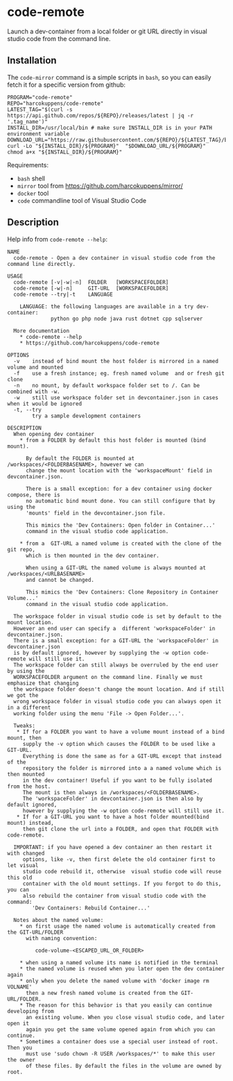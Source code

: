 # code-remote

Launch a dev-container from a local folder or git URL directly in visual studio code from the command line.

## Installation 

The `code-mirror` command is a simple scripts in `bash`, so you can easily fetch it for a specific version from github:

    PROGRAM="code-remote"
    REPO="harcokuppens/code-remote" 
    LATEST_TAG="$(curl -s https://api.github.com/repos/${REPO}/releases/latest | jq -r '.tag_name')"
    INSTALL_DIR=/usr/local/bin # make sure INSTALL_DIR is in your PATH environment variable
    DOWNLOAD_URL="https://raw.githubusercontent.com/${REPO}/${LATEST_TAG}/bin/"
    curl -Lo "${INSTALL_DIR}/${PROGRAM}"  "$DOWNLOAD_URL/${PROGRAM}"
    chmod a+x "${INSTALL_DIR}/${PROGRAM}"
      
Requirements:  

* `bash` shell
* `mirror` tool from https://github.com/harcokuppens/mirror/
* `docker` tool 
* `code` commandline tool of Visual Studio Code

## Description

Help info from `code-remote --help`:


    NAME
      code-remote - Open a dev container in visual studio code from the command line directly.

    USAGE
      code-remote [-v|-w|-n]  FOLDER   [WORKSPACEFOLDER]
      code-remote [-w|-n]     GIT-URL  [WORKSPACEFOLDER]
      code-remote --try|-t    LANGUAGE

        LANGUAGE: the following languages are available in a try dev-container:
                  python go php node java rust dotnet cpp sqlserver

      More documentation
        * code-remote --help
        * https://github.com/harcokuppens/code-remote

    OPTIONS    
      -v    instead of bind mount the host folder is mirrored in a named volume and mounted  
      -f    use a fresh instance; eg. fresh named volume  and or fresh git clone
      -n    no mount, by default workspace folder set to /. Can be combined with -w.
      -w    still use workspace folder set in devcontainer.json in cases when it would be ignored 
      -t, --try 
            try a sample development containers 
      
    DESCRIPTION
      When opening dev container
        * from a FOLDER by default this host folder is mounted (bind mount).

          By default the FOLDER is mounted at /workspaces/<FOLDERBASENAME>, however we can
          change the mount location with the 'workspaceMount' field in devcontainer.json.

          There is a small exception: for a dev container using docker compose, there is
          no automatic bind mount done. You can still configure that by using the
          'mounts' field in the devcontainer.json file.

          This mimics the 'Dev Containers: Open folder in Container...'
          command in the visual studio code application.

        * from a  GIT-URL a named volume is created with the clone of the git repo,
          which is then mounted in the dev container.

          When using a GIT-URL the named volume is always mounted at /workspaces/<URLBASENAME>
          and cannot be changed.

          This mimics the 'Dev Containers: Clone Repository in Container Volume...'
          command in the visual studio code application.

      The workspace folder in visual studio code is set by default to the mount location.
      However an end user can specify a  different 'workspaceFolder' in devcontainer.json.
      There is a small exception: for a GIT-URL the 'workspaceFolder' in devcontainer.json
      is by default ignored, however by supplying the -w option code-remote will still use it.
      The workspace folder can still always be overruled by the end user by using the
      WORKSPACEFOLDER argument on the command line. Finally we must emphasize that changing
      the workspace folder doesn't change the mount location. And if still we got the
      wrong workspace folder in visual studio code you can always open it in a different
      working folder using the menu 'File -> Open Folder...'.

      Tweaks:
       * If for a FOLDER you want to have a volume mount instead of a bind mount, then
         supply the -v option which causes the FOLDER to be used like a GIT-URL.
         Everything is done the same as for a GIT-URL except that instead of the
         repository the folder is mirrored into a a named volume which is then mounted
         in the dev container! Useful if you want to be fully isolated from the host.
         The mount is then always in /workspaces/<FOLDERBASENAME>.
         The 'workspaceFolder' in devcontainer.json is then also by default ignored,
         however by supplying the -w option code-remote will still use it.
       * If for a GIT-URL you want to have a host folder mounted(bind mount) instead,
         then git clone the url into a FOLDER, and open that FOLDER with code-remote.

      IMPORTANT: if you have opened a dev container an then restart it with changed
         options, like -v, then first delete the old container first to let visual
         studio code rebuild it, otherwise  visual studio code will reuse this old
         container with the old mount settings. If you forgot to do this, you can
         also rebuild the container from visual studio code with the command:
            'Dev Containers: Rebuild Container...'

      Notes about the named volume:
        * on first usage the named volume is automatically created from the GIT-URL/FOLDER
          with naming convention:

             code-volume-<ESCAPED_URL_OR_FOLDER>

        * when using a named volume its name is notified in the terminal
        * the named volume is reused when you later open the dev container again
        * only when you delete the named volume with 'docker image rm VOLNAME'
          then a new fresh named volume is created from the GIT-URL/FOLDER.
        * The reason for this behavior is that you easily can continue developing from
          an existing volume. When you close visual studio code, and later open it
          again you get the same volume opened again from which you can continue.
        * Sometimes a container does use a special user instead of root. Then you
          must use 'sudo chown -R USER /workspaces/*' to make this user the owner
          of these files. By default the files in the volume are owned by root.
